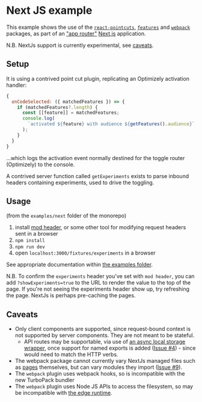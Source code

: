 # Next JS example

This example shows the use of the [`react-pointcuts`](../../packages/react-pointcuts/docs/README.md), [`features`](../../packages/features/docs/README.md) and [`webpack`](../../packages/webpack/docs/README.md) packages, as part of an ["app router"](https://nextjs.org/docs/app) [Next.js](https://nextjs.org/) application.

N.B. NextJs support is currently experimental, see [caveats](#caveats).

## Setup

It is using a contrived point cut plugin, replicating an Optimizely activation handler:

```js
{
  onCodeSelected: ({ matchedFeatures }) => {
    if (matchedFeatures?.length) {
      const [[feature]] = matchedFeatures;
      console.log(
        `activated ${feature} with audience ${getFeatures().audience}`
      );
    }
  }
}
```

...which logs the activation event normally destined for the toggle router (Optimizely) to the console.

A contrived server function called `getExperiments` exists to parse inbound headers containing experiments, used to drive the toggling.

## Usage

(from the `examples/next` folder of the monorepo)

1. install [mod header](https://modheader.com/), or some other tool for modifying request headers sent in a browser
2. `npm install`
4. `npm run dev`
5. open `localhost:3000/fixtures/experiments` in a browser

See appropriate documentation within [the examples folder](./src/app/fixtures/experiments/README.md).

N.B. To confirm the `experiments` header you've set with `mod header`, you can add `?showExperiments=true` to the URL to render the value to the top of the page.
If you're not seeing the experiments header show up, try refreshing the page.  NextJs is perhaps pre-caching the pages.

## Caveats

- Only client components are supported, since request-bound context is not supported by server components.  They are not meant to be stateful.
  - API routes may be supportable, via use of [an async local storage wrapper](https://github.com/rexfordessilfie/nextwrappers/tree/main/packages/async-local-storage), once support for named exports is added ([Issue #4](https://github.com/ASOS/web-toggle-point/issues/4)) - since would need to match the HTTP verbs.
- The webpack package cannot currently vary NextJs managed files such as [pages](https://nextjs.org/docs/app/building-your-application/routing/pages) themselves, but can vary modules they import ([Issue #9](https://github.com/ASOS/web-toggle-point/issues/9)).
- The `webpack` plugin uses webpack hooks, so is incompatible with the new TurboPack bundler
- The `webpack` plugin uses Node JS APIs to access the filesystem, so may be incompatible with [the edge runtime](https://nextjs.org/docs/app/api-reference/edge#unsupported-apis).
